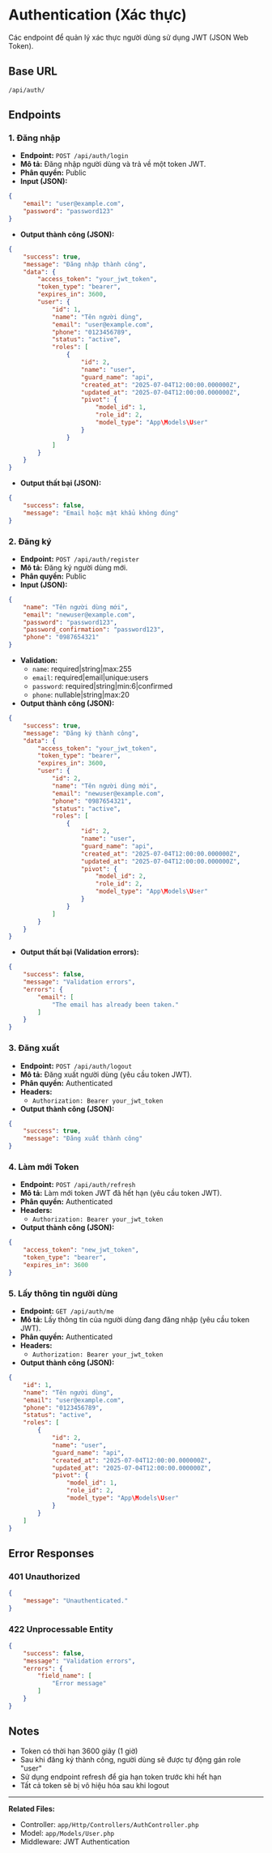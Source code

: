 # Authentication (Xác thực)

Các endpoint để quản lý xác thực người dùng sử dụng JWT (JSON Web Token).

## Base URL
```
/api/auth/
```

## Endpoints

### 1. Đăng nhập

- **Endpoint:** `POST /api/auth/login`
- **Mô tả:** Đăng nhập người dùng và trả về một token JWT.
- **Phân quyền:** Public
- **Input (JSON):**
```json
{
    "email": "user@example.com",
    "password": "password123"
}
```
- **Output thành công (JSON):**
```json
{
    "success": true,
    "message": "Đăng nhập thành công",
    "data": {
        "access_token": "your_jwt_token",
        "token_type": "bearer",
        "expires_in": 3600,
        "user": {
            "id": 1,
            "name": "Tên người dùng",
            "email": "user@example.com",
            "phone": "0123456789",
            "status": "active",
            "roles": [
                {
                    "id": 2,
                    "name": "user",
                    "guard_name": "api",
                    "created_at": "2025-07-04T12:00:00.000000Z",
                    "updated_at": "2025-07-04T12:00:00.000000Z",
                    "pivot": {
                        "model_id": 1,
                        "role_id": 2,
                        "model_type": "App\Models\User"
                    }
                }
            ]
        }
    }
}
```
- **Output thất bại (JSON):**
```json
{
    "success": false,
    "message": "Email hoặc mật khẩu không đúng"
}
```

### 2. Đăng ký

- **Endpoint:** `POST /api/auth/register`
- **Mô tả:** Đăng ký người dùng mới.
- **Phân quyền:** Public
- **Input (JSON):**
```json
{
    "name": "Tên người dùng mới",
    "email": "newuser@example.com",
    "password": "password123",
    "password_confirmation": "password123",
    "phone": "0987654321"
}
```
- **Validation:**
  - `name`: required|string|max:255
  - `email`: required|email|unique:users
  - `password`: required|string|min:6|confirmed
  - `phone`: nullable|string|max:20
- **Output thành công (JSON):**
```json
{
    "success": true,
    "message": "Đăng ký thành công",
    "data": {
        "access_token": "your_jwt_token",
        "token_type": "bearer",
        "expires_in": 3600,
        "user": {
            "id": 2,
            "name": "Tên người dùng mới",
            "email": "newuser@example.com",
            "phone": "0987654321",
            "status": "active",
            "roles": [
                {
                    "id": 2,
                    "name": "user",
                    "guard_name": "api",
                    "created_at": "2025-07-04T12:00:00.000000Z",
                    "updated_at": "2025-07-04T12:00:00.000000Z",
                    "pivot": {
                        "model_id": 2,
                        "role_id": 2,
                        "model_type": "App\Models\User"
                    }
                }
            ]
        }
    }
}
```
- **Output thất bại (Validation errors):**
```json
{
    "success": false,
    "message": "Validation errors",
    "errors": {
        "email": [
            "The email has already been taken."
        ]
    }
}
```

### 3. Đăng xuất

- **Endpoint:** `POST /api/auth/logout`
- **Mô tả:** Đăng xuất người dùng (yêu cầu token JWT).
- **Phân quyền:** Authenticated
- **Headers:**
  - `Authorization: Bearer your_jwt_token`
- **Output thành công (JSON):**
```json
{
    "success": true,
    "message": "Đăng xuất thành công"
}
```

### 4. Làm mới Token

- **Endpoint:** `POST /api/auth/refresh`
- **Mô tả:** Làm mới token JWT đã hết hạn (yêu cầu token JWT).
- **Phân quyền:** Authenticated
- **Headers:**
  - `Authorization: Bearer your_jwt_token`
- **Output thành công (JSON):**
```json
{
    "access_token": "new_jwt_token",
    "token_type": "bearer",
    "expires_in": 3600
}
```

### 5. Lấy thông tin người dùng

- **Endpoint:** `GET /api/auth/me`
- **Mô tả:** Lấy thông tin của người dùng đang đăng nhập (yêu cầu token JWT).
- **Phân quyền:** Authenticated
- **Headers:**
  - `Authorization: Bearer your_jwt_token`
- **Output thành công (JSON):**
```json
{
    "id": 1,
    "name": "Tên người dùng",
    "email": "user@example.com",
    "phone": "0123456789",
    "status": "active",
    "roles": [
        {
            "id": 2,
            "name": "user",
            "guard_name": "api",
            "created_at": "2025-07-04T12:00:00.000000Z",
            "updated_at": "2025-07-04T12:00:00.000000Z",
            "pivot": {
                "model_id": 1,
                "role_id": 2,
                "model_type": "App\Models\User"
            }
        }
    ]
}
```

## Error Responses

### 401 Unauthorized
```json
{
    "message": "Unauthenticated."
}
```

### 422 Unprocessable Entity
```json
{
    "success": false,
    "message": "Validation errors",
    "errors": {
        "field_name": [
            "Error message"
        ]
    }
}
```

## Notes

- Token có thời hạn 3600 giây (1 giờ)
- Sau khi đăng ký thành công, người dùng sẽ được tự động gán role "user"
- Sử dụng endpoint refresh để gia hạn token trước khi hết hạn
- Tất cả token sẽ bị vô hiệu hóa sau khi logout

---

**Related Files:**
- Controller: `app/Http/Controllers/AuthController.php`
- Model: `app/Models/User.php`
- Middleware: JWT Authentication
